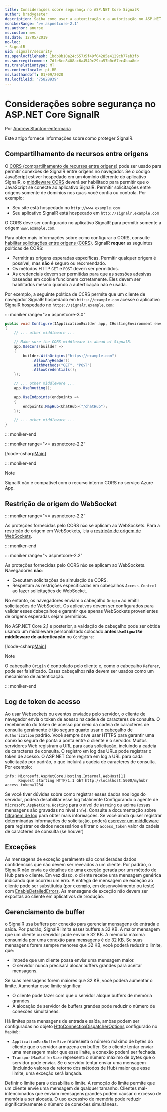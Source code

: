 ```yaml
---
title: Considerações sobre segurança no ASP.NET Core SignalR
author: bradygaster
description: Saiba como usar a autenticação e a autorização no ASP.NET Core SignalR.
monikerRange: '>= aspnetcore-2.1'
ms.author: anurse
ms.custom: mvc
ms.date: 12/05/2019
no-loc:
- SignalR
uid: signalr/security
ms.openlocfilehash: 1bdb8b10a24c65735f49f04285e4129cb77eb3fb
ms.sourcegitcommit: 7dfe6cc8408ac6a4549c29ca57b0c67ec4baa8de
ms.translationtype: MT
ms.contentlocale: pt-BR
ms.lasthandoff: 01/09/2020
ms.locfileid: "75828939"
---
```

# <a name="security-considerations-in-aspnet-core-opno-locsignalr"></a>Considerações sobre segurança no ASP.NET Core SignalR

Por [Andrew Stanton-enfermaria](https://twitter.com/anurse)

Este artigo fornece informações sobre como proteger SignalR.

## <a name="cross-origin-resource-sharing"></a>Compartilhamento de recursos entre origens

O [CORS (compartilhamento de recursos entre origens)](https://www.w3.org/TR/cors/) pode ser usado para permitir conexões de SignalR entre origens no navegador. Se o código JavaScript estiver hospedado em um domínio diferente do aplicativo SignalR, o [middleware CORS](xref:security/cors) deverá ser habilitado para permitir que o JavaScript se conecte ao aplicativo SignalR. Permitir solicitações entre origens somente de domínios nos quais você confia ou controla. Por exemplo:

* Seu site está hospedado no `http://www.example.com`
* Seu aplicativo SignalR está hospedado em `http://signalr.example.com`

O CORS deve ser configurado no aplicativo SignalR para permitir somente a origem `www.example.com`.

Para obter mais informações sobre como configurar o CORS, consulte [habilitar solicitações entre origens (CORS)](xref:security/cors). SignalR **requer** as seguintes políticas de CORS:

* Permitir as origens esperadas específicas. Permitir qualquer origem é possível, mas **não** é seguro ou recomendado.
* Os métodos HTTP `GET` e `POST` devem ser permitidos.
* As credenciais devem ser permitidas para que as sessões adesivas baseadas em cookie funcionem corretamente. Eles devem ser habilitados mesmo quando a autenticação não é usada.

<!--
::: moniker range=">= aspnetcore-5.0"  // Moniker here just to make sure this doesn't get missed in the 5.0 version update.
However, in 5.0 we have provided an option in the TypeScript client to not use credentials.
The not to use credentials option should only be used when you know 100% that credentials like Cookies are not needed in your app (cookies are used by azure app service when using multiple servers)

For more info, see https://github.com/aspnet/AspNetCore.Docs/issues/16003
.-->

Por exemplo, a seguinte política de CORS permite que um cliente de navegador SignalR hospedado em `https://example.com` acesse o aplicativo SignalR hospedado no `https://signalr.example.com`:

::: moniker range=">= aspnetcore-3.0"

```csharp
public void Configure(IApplicationBuilder app, IHostingEnvironment env)
{
    // ... other middleware ...

    // Make sure the CORS middleware is ahead of SignalR.
    app.UseCors(builder =>
    {
        builder.WithOrigins("https://example.com")
            .AllowAnyHeader()
            .WithMethods("GET", "POST")
            .AllowCredentials();
    });

    // ... other middleware ...
    app.UseRouting();

    app.UseEndpoints(endpoints =>
    {
        endpoints.MapHub<ChatHub>("/chatHub");
    });

    // ... other middleware ...
}
```

::: moniker-end

::: moniker range="<= aspnetcore-2.2"

[!code-csharp[Main](security/sample/Startup.cs?name=snippet1)]

::: moniker-end

> [!NOTE]
> SignalR não é compatível com o recurso interno CORS no serviço Azure App.

## <a name="websocket-origin-restriction"></a>Restrição de origem do WebSocket

::: moniker range=">= aspnetcore-2.2"

As proteções fornecidas pelo CORS não se aplicam ao WebSockets. Para a restrição de origem em WebSockets, leia a [restrição de origem de WebSockets](xref:fundamentals/websockets#websocket-origin-restriction).

::: moniker-end

::: moniker range="< aspnetcore-2.2"

As proteções fornecidas pelo CORS não se aplicam ao WebSockets. Navegadores **não**:

* Executam solicitações de simulação de CORS.
* Respeitam as restrições especificadas em cabeçalhos `Access-Control` ao fazer solicitações de WebSocket.

No entanto, os navegadores enviam o cabeçalho `Origin` ao emitir solicitações de WebSocket. Os aplicativos devem ser configurados para validar esses cabeçalhos e garantir que apenas WebSockets provenientes de origens esperadas sejam permitidos.

No ASP.NET Core 2,1 e posterior, a validação de cabeçalho pode ser obtida usando um middleware personalizado colocado **antes `UseSignalR`e middleware de autenticação** no `Configure`:

[!code-csharp[Main](security/sample/Startup.cs?name=snippet2)]

> [!NOTE]
> O cabeçalho `Origin` é controlado pelo cliente e, como o cabeçalho `Referer`, pode ser falsificado. Esses cabeçalhos **não** devem ser usados como um mecanismo de autenticação.

::: moniker-end

## <a name="access-token-logging"></a>Log de token de acesso

Ao usar Websockets ou eventos enviados pelo servidor, o cliente de navegador envia o token de acesso na cadeia de caracteres de consulta. O recebimento do token de acesso por meio da cadeia de caracteres de consulta geralmente é tão seguro quanto usar o cabeçalho de `Authorization` padrão. Você sempre deve usar HTTPS para garantir uma conexão segura de ponta a ponta entre o cliente e o servidor. Muitos servidores Web registram a URL para cada solicitação, incluindo a cadeia de caracteres de consulta. O registro em log das URLs pode registrar o token de acesso. O ASP.NET Core registra em log a URL para cada solicitação por padrão, o que incluirá a cadeia de caracteres de consulta. Por exemplo:

```
info: Microsoft.AspNetCore.Hosting.Internal.WebHost[1]
      Request starting HTTP/1.1 GET http://localhost:5000/myhub?access_token=1234
```

Se você tiver dúvidas sobre como registrar esses dados nos logs do servidor, poderá desabilitar esse log totalmente Configurando o agente de `Microsoft.AspNetCore.Hosting` para o nível de `Warning` ou acima (essas mensagens são gravadas no nível `Info`). Consulte a documentação sobre [filtragem de log](xref:fundamentals/logging/index#log-filtering) para obter mais informações. Se você ainda quiser registrar determinadas informações de solicitação, poderá [escrever um middleware](xref:fundamentals/middleware/write) para registrar os dados necessários e filtrar o `access_token` valor da cadeia de caracteres de consulta (se houver).

## <a name="exceptions"></a>Exceções

As mensagens de exceção geralmente são consideradas dados confidenciais que não devem ser revelados a um cliente. Por padrão, o SignalR não envia os detalhes de uma exceção gerada por um método de Hub para o cliente. Em vez disso, o cliente recebe uma mensagem genérica indicando que ocorreu um erro. A entrega de mensagem de exceção ao cliente pode ser substituída (por exemplo, em desenvolvimento ou teste) com [EnableDetailedErrors](xref:signalr/configuration#configure-server-options). As mensagens de exceção não devem ser expostas ao cliente em aplicativos de produção.

## <a name="buffer-management"></a>Gerenciamento de buffer

o SignalR usa buffers por conexão para gerenciar mensagens de entrada e saída. Por padrão, SignalR limita esses buffers a 32 KB. A maior mensagem que um cliente ou servidor pode enviar é 32 KB. A memória máxima consumida por uma conexão para mensagens é de 32 KB. Se suas mensagens forem sempre menores que 32 KB, você poderá reduzir o limite, que:

* Impede que um cliente possa enviar uma mensagem maior.
* O servidor nunca precisará alocar buffers grandes para aceitar mensagens.

Se suas mensagens forem maiores que 32 KB, você poderá aumentar o limite. Aumentar esse limite significa:

* O cliente pode fazer com que o servidor aloque buffers de memória grandes.
* A alocação de servidor de buffers grandes pode reduzir o número de conexões simultâneas.

Há limites para mensagens de entrada e saída, ambas podem ser configuradas no objeto [HttpConnectionDispatcherOptions](xref:signalr/configuration#configure-server-options) configurado no `MapHub`:

* `ApplicationMaxBufferSize` representa o número máximo de bytes do cliente que o servidor armazena em buffer. Se o cliente tentar enviar uma mensagem maior que esse limite, a conexão poderá ser fechada.
* `TransportMaxBufferSize` representa o número máximo de bytes que o servidor pode enviar. Se o servidor tentar enviar uma mensagem (incluindo valores de retorno dos métodos de Hub) maior que esse limite, uma exceção será lançada.

Definir o limite para `0` desabilita o limite. A remoção do limite permite que um cliente envie uma mensagem de qualquer tamanho. Clientes mal-intencionados que enviam mensagens grandes podem causar o excesso de memória a ser alocada. O uso excessivo de memória pode reduzir significativamente o número de conexões simultâneas.
